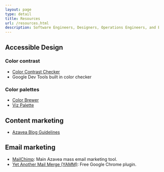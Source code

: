 ```yaml
---
layout: page
type: detail
title: Resources
url: /resources.html
description: Software Engineers, Designers, Operations Engineers, and Business Development Professionals alike, use tools to make their jobs easier. Here are some tried-and-true resources that folks at Azavea use.
---
```


## Accessible Design

### Color contrast

- [Color Contrast Checker](https://marijohannessen.github.io/color-contrast-checker/)
- Google Dev Tools built in color checker

### Color palettes

- [Color Brewer](http://colorbrewer2.org/)
- [Viz Palette](http://projects.susielu.com/viz-palette)

## Content marketing

- [Azavea Blog Guidelines](https://github.com/azavea/azavea-blog)

## Email marketing

- [MailChimp](https://mailchimp.com/): Main Azavea mass email marketing tool.
- [Yet Another Mail Merge (YAMM)](https://yet-another-mail-merge.com/): Free Google Chrome plugin.
